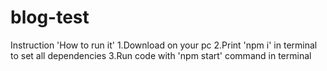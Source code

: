# blog-test
 Instruction 'How to run it'
 1.Download on your pc
 2.Print 'npm i' in terminal to set all dependencies
 3.Run code with 'npm start' command in terminal

